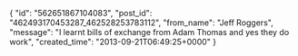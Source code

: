  {
   "id": "562651867104083",
   "post_id": "462493170453287_462528253783112",
   "from_name": "Jeff Roggers",
   "message": "I learnt bills of exchange from Adam Thomas and yes they do work",
   "created_time": "2013-09-21T06:49:25+0000"
 }
